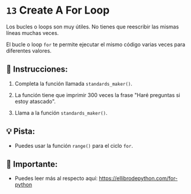 # `13` Create A For Loop

Los bucles o loops son muy útiles. No tienes que reescribir las mismas líneas muchas veces.

El bucle o loop `for` te permite ejecutar el mismo código varias veces para diferentes valores.

## 📝 Instrucciones:

1. Completa la función llamada `standards_maker()`.

2. La función tiene que imprimir 300 veces la frase "Haré preguntas si estoy atascado".

3. Llama a la función `standards_maker()`.

## 💡 Pista:

+ Puedes usar la función `range()` para el ciclo `for`.

## 🔎 Importante:

+ Puedes leer más al respecto aquí: https://ellibrodepython.com/for-python
